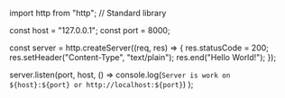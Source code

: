 import http from "http"; // Standard library

const host = "127.0.0.1";
const port = 8000;

const server = http.createServer((req, res) => {
  res.statusCode = 200;
  res.setHeader("Content-Type", "text/plain");
  res.end("Hello World!");
});

server.listen(port, host, () =>
  console.log(`Server is work on ${host}:${port} or http://localhost:${port}`)
);
